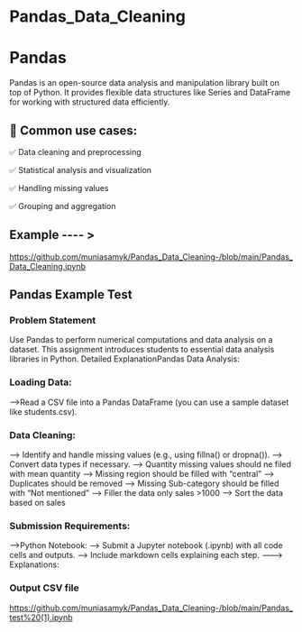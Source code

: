 # Pandas_Data_Cleaning
# Pandas
Pandas is an open-source data analysis and manipulation library built on top of Python. It provides flexible data structures like Series and DataFrame for working with structured data efficiently.

## 🔹 Common use cases:

✅ Data cleaning and preprocessing

✅ Statistical analysis and visualization

✅ Handling missing values

✅ Grouping and aggregation

## Example ---- > 

https://github.com/muniasamyk/Pandas_Data_Cleaning-/blob/main/Pandas_Data_Cleaning.ipynb

## Pandas Example Test

### Problem Statement 
Use Pandas to perform numerical computations and data analysis on a dataset. This 
assignment introduces students to essential data analysis libraries in Python. 
Detailed ExplanationPandas Data Analysis: 

### Loading Data: 

-->Read a CSV file into a Pandas DataFrame (you can use a sample dataset like 
students.csv). 

### Data Cleaning: 

--> Identify and handle missing values (e.g., using fillna() or dropna()). 
--> Convert data types if necessary. 
--> Quantity missing values should ne filed with mean quantity 
--> Missing region should be filled with “central” 
--> Duplicates should be removed 
--> Missing Sub-category should be filled with “Not mentioned” 
--> Filler the data only sales >1000 
--> Sort the data based on sales 

### Submission Requirements: 


-->Python Notebook: 
--> Submit a Jupyter notebook (.ipynb) with all code cells and outputs. 
--> Include markdown cells explaining each step. 
---> Explanations: 

### Output CSV file 

https://github.com/muniasamyk/Pandas_Data_Cleaning-/blob/main/Pandas_test%20(1).ipynb

